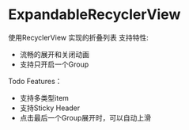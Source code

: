# ExpandableRecyclerView
使用RecyclerView 实现的折叠列表
支持特性:
- 流畅的展开和关闭动画
- 支持只开启一个Group


Todo Features：
- 支持多类型item
- 支持Sticky Header
- 点击最后一个Group展开时，可以自动上滑
